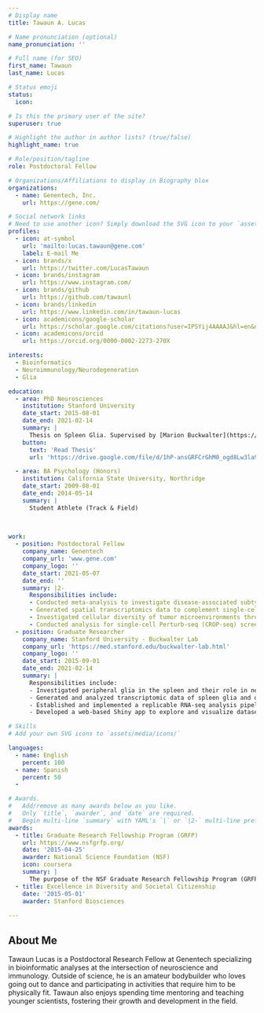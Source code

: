```yaml
---
# Display name
title: Tawaun A. Lucas

# Name pronunciation (optional)
name_pronunciation: ''

# Full name (for SEO)
first_name: Tawaun
last_name: Lucas

# Status emoji
status:
  icon: 

# Is this the primary user of the site?
superuser: true

# Highlight the author in author lists? (true/false)
highlight_name: true

# Role/position/tagline
role: Postdoctoral Fellow

# Organizations/Affiliations to display in Biography blox
organizations:
  - name: Genentech, Inc.
    url: https://gene.com/

# Social network links
# Need to use another icon? Simply download the SVG icon to your `assets/media/icons/` folder.
profiles:
  - icon: at-symbol
    url: 'mailto:lucas.tawaun@gene.com'
    label: E-mail Me
  - icon: brands/x
    url: https://twitter.com/LucasTawaun
  - icon: brands/instagram
    url: https://www.instagram.com/
  - icon: brands/github
    url: https://github.com/tawaunl
  - icon: brands/linkedin
    url: https://www.linkedin.com/in/tawaun-lucas
  - icon: academicons/google-scholar
    url: https://scholar.google.com/citations?user=IPSYij4AAAAJ&hl=en&oi=ao
  - icon: academicons/orcid
    url: https://orcid.org/0000-0002-2273-270X

interests:
  - Bioinformatics
  - Neuroimmunology/Neurodegeneration
  - Glia

education:
  - area: PhD Neurosciences
    institution: Stanford University
    date_start: 2015-08-01
    date_end: 2021-02-14
    summary: |
      Thesis on Spleen Glia. Supervised by [Marion Buckwalter](https://med.stanford.edu/buckwalter-lab.html). Culminated in 4 publications and presentations in 5 international conferences.
    button:
      text: 'Read Thesis'
      url: 'https://drive.google.com/file/d/1hP-ansGRFCrGhM0_ogd8Lw3la95dpAOc/view?usp=sharing'

  - area: BA Psychology (Honors)
    institution: California State University, Northridge
    date_start: 2009-08-01
    date_end: 2014-05-14
    summary: |
      Student Athlete (Track & Field)
      
      

work:
  - position: Postdoctoral Fellow
    company_name: Genentech
    company_url: 'www.gene.com'
    company_logo: ''
    date_start: 2021-05-07
    date_end: ''
    summary: |2-
      Responsibilities include:
      - Conducted meta-analysis to investigate disease-associated subtypes of astrocytes using single-cell and spatial transcriptional data
      - Generated spatial transcriptomics data to complement single-cell omics analysis
      - Investigated cellular diversity of tumor microenvironments through gene expression and chromatin accessibility changes in lung
      - Conducted analysis for single-cell Perturb-seq (CROP-seq) screen in mouse BMDMs
  - position: Graduate Researcher
    company_name: Stanford University - Buckwalter Lab
    company_url: 'https://med.stanford.edu/buckwalter-lab.html'
    company_logo: ''
    date_start: 2015-09-01
    date_end: 2021-02-14
    summary: |
      Responsibilities include:
      - Investigated peripheral glia in the spleen and their role in neuroimmune communication
      - Generated and analyzed transcriptomic data of spleen glia and other glial types
      - Established and implemented a replicable RNA-seq analysis pipeline for the lab
      - Developed a web-based Shiny app to explore and visualize datasets produced in the lab

# Skills
# Add your own SVG icons to `assets/media/icons/`

languages:
  - name: English
    percent: 100
  - name: Spanish
    percent: 50
  - 

# Awards.
#   Add/remove as many awards below as you like.
#   Only `title`, `awarder`, and `date` are required.
#   Begin multi-line `summary` with YAML's `|` or `|2-` multi-line prefix and indent 2 spaces below.
awards:
  - title: Graduate Research Fellowship Program (GRFP)
    url: https://www.nsfgrfp.org/
    date: '2015-04-25'
    awarder: National Science Foundation (NSF)
    icon: coursera
    summary: |
      The purpose of the NSF Graduate Research Fellowship Program (GRFP) is to help ensure the quality, vitality, and diversity of the scientific and engineering workforce of the United States. The program recognizes and supports outstanding graduate students who are pursuing full-time research-based master's and doctoral degrees in science, technology, engineering, and mathematics (STEM) or in STEM education. The GRFP provides three years of support over a five-year fellowship period for the graduate education of individuals who have demonstrated their potential for significant research achievements in STEM or STEM education. 
  - title: Excellence in Diversity and Societal Citizenship	
    date: '2015-05-01'
    awarder: Stanford Biosciences
  
---
```


## About Me

Tawaun Lucas is a Postdoctoral Research Fellow at Genentech specializing in bioinformatic analyses at the intersection of neuroscience and immunology. Outside of science, he is an amateur bodybuilder who loves going out to dance and participating in activities that require him to be physically fit. Tawaun also enjoys spending time mentoring and teaching younger scientists, fostering their growth and development in the field.

